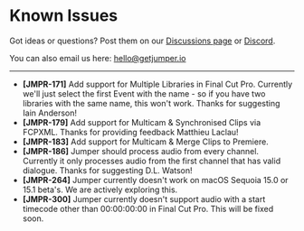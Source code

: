 # Known Issues

Got ideas or questions? Post them on our [Discussions page](https://github.com/GetJumper/docs/discussions) or [Discord](https://discord.com/invite/3JFNYAfwSb).

You can also email us here: [hello@getjumper.io](mailto:hello@getjumper.io)

---

- **[JMPR-171]** Add support for Multiple Libraries in Final Cut Pro. Currently we'll just select the first Event with the name - so if you have two libraries with the same name, this won't work. Thanks for suggesting Iain Anderson!
- **[JMPR-179]** Add support for Multicam & Synchronised Clips via FCPXML. Thanks for providing feedback Matthieu Laclau!
- **[JMPR-183]** Add support for Multicam & Merge Clips to Premiere.
- **[JMPR-186]** Jumper should process audio from every channel. Currently it only processes audio from the first channel that has valid dialogue. Thanks for suggesting D.L. Watson!
- **[JMPR-264]** Jumper currently doesn't work on macOS Sequoia 15.0 or 15.1 beta's. We are actively exploring this.
- **[JMPR-300]** Jumper currently doesn't support audio with a start timecode other than 00:00:00:00 in Final Cut Pro. This will be fixed soon.